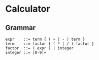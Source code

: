 # Calculator

## Grammar

```
expr    ::= term { ( + | - ) term }
term    ::= factor { ( * | / ) factor }
factor  ::= ( expr ) | integer
integer ::= [0-9]+
```
